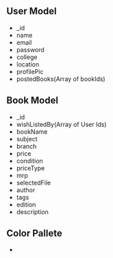 ## User Model

- \_id
- name
- email
- password
- college
- location
- profilePic
- postedBooks(Array of bookIds)

## Book Model

- \_id
- wishListedBy(Array of User Ids)
- bookName
- subject
- branch
- price
- condition
- priceType
- mrp
- selectedFile
- author
- tags
- edition
- description

## Color Pallete

-
